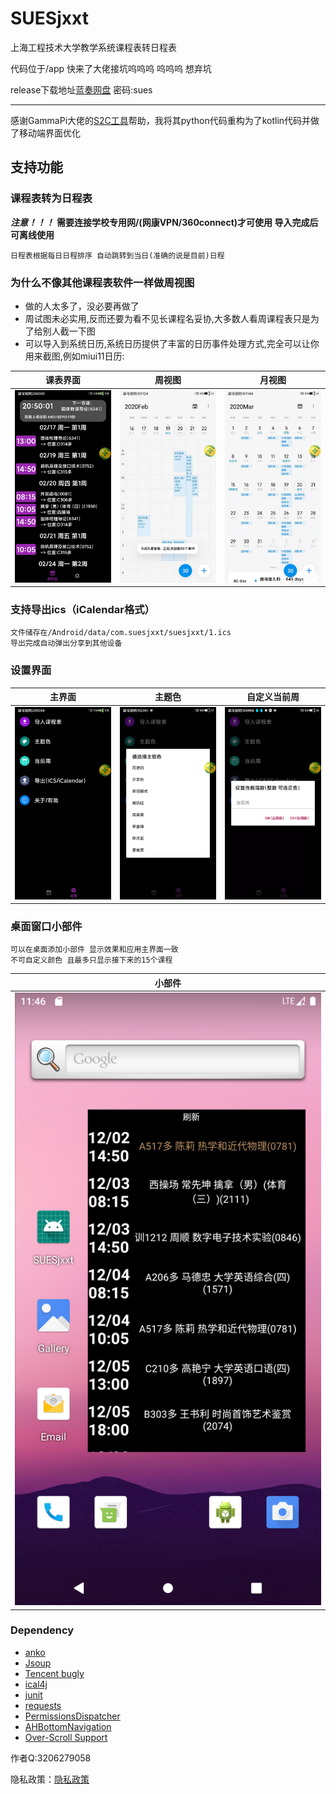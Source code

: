 # SUESjxxt

上海工程技术大学教学系统课程表转日程表

代码位于/app  快来了大佬接坑呜呜呜  呜呜呜 想弃坑

release下载地址[蓝奏网盘](https://www.lanzous.com/b0d6v7eb) 密码:sues

--------
感谢GammaPi大佬的[S2C工具](https://github.com/GammaPi/SUES-S2C-Tool)帮助，我将其python代码重构为了kotlin代码并做了移动端界面优化



## 支持功能

### 课程表转为日程表

***注意！！！***
**需要连接学校专用网/(网康VPN/360connect)才可使用 
导入完成后可离线使用**

    日程表根据每日日程排序 自动跳转到当日(准确的说是目前)日程

### 为什么不像其他课程表软件一样做周视图

- 做的人太多了，没必要再做了
- 周试图未必实用,反而还要为看不见长课程名妥协,大多数人看周课程表只是为了给别人截一下图
- 可以导入到系统日历,系统日历提供了丰富的日历事件处理方式,完全可以让你用来截图,例如miui11日历:

|课表界面|周视图|月视图|
|:---:|:---:|:---:|
|![image](https://github.com/zsqw123/SUESjxxt/blob/master/app/shot/1.jpg)|![image](https://github.com/zsqw123/SUESjxxt/blob/master/app/shot/miuiW.jpg)|![image](https://github.com/zsqw123/SUESjxxt/blob/master/app/shot/miuiM.jpg)|

### 支持导出ics（iCalendar格式）

    文件储存在/Android/data/com.suesjxxt/suesjxxt/1.ics
    导出完成自动弹出分享到其他设备

### 设置界面

|主界面|主题色|自定义当前周|
|:---:|:---:|:---:|
|![image](https://github.com/zsqw123/SUESjxxt/blob/master/app/shot/2.jpg)|![image](https://github.com/zsqw123/SUESjxxt/blob/master/app/shot/color.jpg)|![image](https://github.com/zsqw123/SUESjxxt/blob/master/app/shot/3.jpg)|

### 桌面窗口小部件

    可以在桌面添加小部件 显示效果和应用主界面一致
    不可自定义颜色 且最多只显示接下来的15个课程

|小部件|
|:---:|
|![image](https://github.com/zsqw123/SUESjxxt/blob/master/app/shot/4.png)|


### Dependency

- [anko](https://github.com/Kotlin/anko)
- [Jsoup](https://github.com/jhy/jsoup)
- [Tencent bugly](https://bugly.qq.com)
- [ical4j](https://github.com/ical4j/ical4j)
- [junit](https://github.com/junit-team/junit4)
- [requests](https://github.com/hsiafan/requests)
- [PermissionsDispatcher](https://github.com/permissions-dispatcher/PermissionsDispatcher)
- [AHBottomNavigation](https://github.com/aurelhubert/ahbottomnavigation)
- [Over-Scroll Support](https://github.com/EverythingMe/overscroll-decor)

作者Q:3206279058

隐私政策：[隐私政策](http://htmlpreview.github.io/?https://github.com/zsqw123/SUESjxxt/blob/master/Privacy.html)
